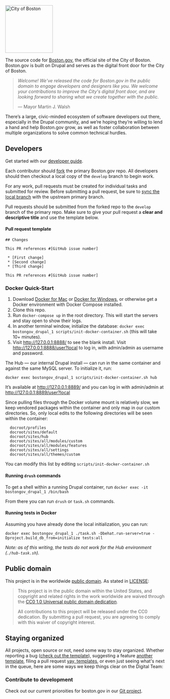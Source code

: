 <img src="https://cloud.githubusercontent.com/assets/9234/19400090/8c20c53c-9222-11e6-937c-02bce55e5301.png" alt="City of Boston" width="150" />

The source code for [Boston.gov](https://boston.gov), the official site of the City of Boston. Boston.gov is built on Drupal and serves as the digital front door for the City of Boston.

> _Welcome! We've released the code for Boston.gov in the public domain to engage developers and designers like you. We welcome your contributions to improve the City's digital front door, and are looking forward to sharing what we create together with the public._
> 
> — Mayor Martin J. Walsh

There’s a large, civic-minded ecosystem of software developers out there, especially in the Drupal community, and we’re hoping they’re willing to lend a hand and help Boston.gov grow, as well as foster collaboration between multiple organizations to solve common technical hurdles.    

## Developers

Get started with our [developer guide](https://github.com/CityOfBoston/boston.gov/blob/develop/guides/02-setting-up-development.md). 

Each contributor should [fork](https://help.github.com/articles/fork-a-repo) the primary Boston.gov repo. All developers should then checkout a local copy of the `develop` branch to begin work.

For any work, pull requests must be created for individual tasks and submitted for review. Before submitting a pull request, be sure to [sync the local branch](https://help.github.com/articles/syncing-a-fork) with the upstream primary branch.

Pull requests should be submitted from the forked repo to the `develop` branch of the primary repo. Make sure to give your pull request a **clear and descriptive title** and use the template below.

#### Pull request template

```
## Changes

This PR references #[GitHub issue number]

 * [First change]
 * [Second change]
 * [Third change]

This PR references #[GitHub issue number]
```

### Docker Quick-Start

1. Download [Docker for
   Mac](https://www.docker.com/docker-machttps://www.docker.com/docker-mac) or
   [Docker for Windows](https://www.docker.com/docker-windows), or otherwise get
   a Docker environment with Docker Compose installed.
1. Clone this repo.
1. Run `docker-compose up` in the root directory. This will start the servers
   and stay open to show their logs.
1. In another terminal window, initialize the database: `docker exec
   bostongov_drupal_1 scripts/init-docker-container.sh` (this will take 10+
   minutes).
1. Visit http://127.0.0.1:8888/ to see the blank install. Visit
   http://127.0.0.1:8888/user?local to log in, with admin/admin as username and
   password.

The Hub — our internal Drupal install — can run in the same container and
against the same MySQL server. To initialize it, run:

`docker exec bostongov_drupal_1 scripts/init-docker-container.sh hub`

It’s available at http://127.0.0.1:8889/ and you can log in with admin/admin at
http://127.0.0.1:8889/user?local

Since pulling files through the Docker volume mount is relatively slow, we keep
vendored packages within the container and only map in our custom directories.
So, only local edits to the following directories will be seen within the
container:

```
  docroot/profiles
  docroot/sites/default
  docroot/sites/hub
  docroot/sites/all/modules/custom
  docroot/sites/all/modules/features
  docroot/sites/all/settings
  docroot/sites/all/themes/custom
```

You can modify this list by editing `scripts/init-docker-container.sh`

#### Running `drush` commands

To get a shell within a running Drupal container, run `docker exec -it
bostongov_drupal_1 /bin/bash`

From there you can run `drush` or `task.sh` commands.

#### Running tests in Docker

Assuming you have already done the local initialization, you can run:
```
docker exec bostongov_drupal_1 ./task.sh -Dbehat.run-server=true -Dproject.build_db_from=initialize tests:all
```

_Note: as of this writing, the tests do not work for the Hub environment (`./hub-task.sh`)._

## Public domain

This project is in the worldwide [public domain](LICENSE.md). As stated in [LICENSE](LICENSE.md):

> This project is in the public domain within the United States, and copyright and related rights in the work worldwide are waived through the [CC0 1.0 Universal public domain dedication](https://creativecommons.org/publicdomain/zero/1.0/).
>
> All contributions to this project will be released under the CC0 dedication. By submitting a pull request, you are agreeing to comply with this waiver of copyright interest.

## Staying organized

All projects, open source or not, need some way to stay organized. Whether reporting a bug ([check out the template](https://github.com/CityOfBoston/boston.gov/blob/develop/guides/03-contributing-to-boston.gov.md#bug-report-template)), suggesting a feature [another template](https://github.com/CityOfBoston/boston.gov/blob/develop/guides/03-contributing-to-boston.gov.md#feature-template), filing a pull request [yay, templates](https://github.com/CityOfBoston/boston.gov/blob/develop/guides/03-contributing-to-boston.gov.md#pull-request-template), or even just seeing what's next in the queue, here are some ways we keep things clear on the Digital Team:

### Contribute to development

Check out our current prioroities for boston.gov in our [Git project](https://github.com/orgs/CityOfBoston/projects/3).
